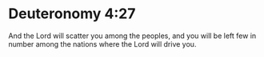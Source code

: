 # Deuteronomy 4:27

And the Lord will scatter you among the peoples, and you will be left few in number among the nations where the Lord will drive you.
